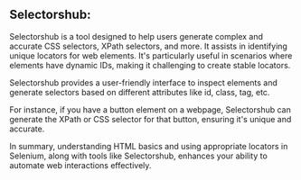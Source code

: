 ﻿## Selectorshub: ##

Selectorshub is a tool designed to help users generate complex and accurate CSS selectors, XPath selectors, and more. It assists in identifying unique locators for web elements. It's particularly useful in scenarios where elements have dynamic IDs, making it challenging to create stable locators.

Selectorshub provides a user-friendly interface to inspect elements and generate selectors based on different attributes like id, class, tag, etc.

For instance, if you have a button element on a webpage, Selectorshub can generate the XPath or CSS selector for that button, ensuring it's unique and accurate.

In summary, understanding HTML basics and using appropriate locators in Selenium, along with tools like Selectorshub, enhances your ability to automate web interactions effectively.
